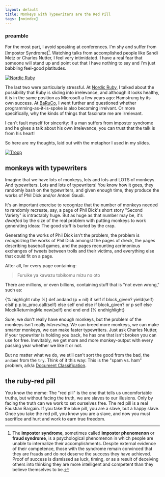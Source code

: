 ```yaml
---
layout: default
title: Monkeys with Typewriters are the Red Pill
tags: [noindex]
---
```


### preamble

For the most part, I avoid speaking at conferences. I'm shy and suffer from [Impostor Syndrome][^is]. Watching talks from accomplished people like Sandi Metz or Charles Nutter, I feel very intimidated. I have a real fear that someone will stand up and point out that I have nothing to say and I'm just babbling feel-good platitudes.

[![Nordic Ruby](http://farm4.staticflickr.com/3794/9026031742_931f2c5760_z.jpg)](http://www.flickr.com/photos/elabsse/9026031742/)

[^is]: The **impostor syndrome**, sometimes called **impostor phenomenon** or **fraud syndrome**, is a psychological phenomenon in which people are unable to internalize their accomplishments. Despite external evidence of their competence, those with the syndrome remain convinced that they are frauds and do not deserve the success they have achieved. Proof of success is dismissed as luck, timing, or as a result of deceiving others into thinking they are more intelligent and competent than they believe themselves to be.

The last two were particularly stressful. At [Nordic Ruby](http://braythwayt.com/2013/06/18/nordic-ruby.html), I talked about the possibility that Ruby is sliding into irrelevance, and although it looks healthy, it is in the same position as Microsoft a few years ago: Hamstrung by its own success. At [BaRuCo](http://www.baruco.org), I went further and questioned whether programming-as-it-is-spoke is also becoming irrelvant. Or more specifically, why the kinds of things that fascinate me are irrelevant.

I can't fault myself for sincerity: If a man suffers from imposter syndrome and he gives a talk about his own irrelevance, you can trust that the talk is from his heart!

So here are my thoughts, laid out with the metaphor I used in my slides.

[![Troop](http://farm7.staticflickr.com/6024/5888927678_9b2c9b8e14_b.jpg)](http://www.flickr.com/photos/doug88888/5888927678/)

## monkeys with typewriters

Imagine that we have  lots of monkeys, lots and lots and LOTS of monkeys. And typewriters. Lots and lots of typewriters! You know how it goes, they randomly bash on the typewriters, and given enough time, they produce the works of Phil Dick and/or Antoni Gaudi.

It's an important exercise to recognize that the number of monkeys needed to randomly recreate, say, a page of Phil Dick's short story "Second Variety" is intractably huge. But as huge as that number may be, it's *dwarfed* by the size of the real problem with putting monkeys to work generating ideas: The good stuff is buried by the crap.

Generating the works of Phil Dick isn't the problem, the problem is *recognizing* the works of Phil Dick amongst the pages of dreck, the pages describing baseball games, and the pages recounting acrimonious exchanges of tweets between trolls and their victims, and everything else that could fit on a page.

After all, for every page containing:

> Furuike ya 
> kawazu tobikomu 
> mizu no oto

There are millions, or even billions, containing stuff that is "not even wrong," such as:

{% highlight ruby %}
def andand (p = nil)
  if self
    if block_given?
      yield(self)
    elsif p
      p.to_proc.call(self)
    else
      self
    end
  else
    if block_given? or p
      self
    else
      MockReturningMe.new(self)
    end
  end 
end
{% endhighlight}

Sure, we don't really have enough monkeys, but the problem of the monkeys isn't really *interesting*. We can breed more monkeys, we can make smarter monkeys, we can make faster typewriters. Just ask Charles Nutter, if your typewriter is holding you back, he has one that isn't broken you can use for free. Inevitably, we get more and more monkey-output with every passing year whether we like it or not.

But no matter what we do, we still can't sort the good from the bad, the `andand` from the `try`. Think of it this way: This is the "spam vs. ham" problem, a/k/a [Document Classification](https://en.wikipedia.org/wiki/Document_classification).

## the ruby-red pill

You know the meme: The "red pill" is the one that tells us uncomfortable truths, but without facing the truth, we are slaves to our illusions. Only by facing the truth can we work to set ourselves free. The red pill is a real Faustian Bargain. If you take the blue pill, you are a slave, but a happy slave. Once you take the red pill, you know you are a slave, and now you must sacrifice and hurt and work to earn true freedom.

